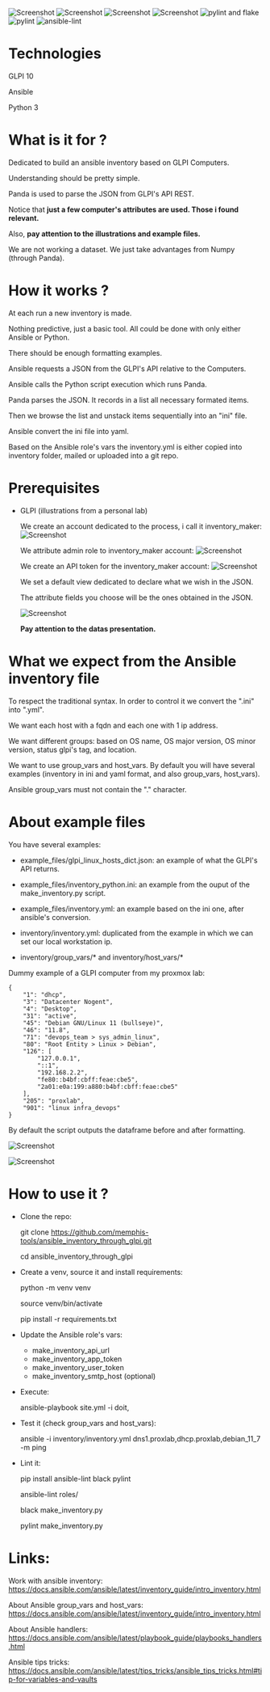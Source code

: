 ![Screenshot](https://img.shields.io/badge/glpi-v10-blue?logo=glpi&logoColor=yellow)
![Screenshot](https://img.shields.io/badge/python-v3-blue?logo=python&logoColor=yellow)
![Screenshot](https://img.shields.io/badge/pandas-v2-blue?logo=pandas&logoColor=yellow)
![Screenshot](https://img.shields.io/badge/ansible-v2.16-blue?logo=ansible&logoColor=yellow)
![pylint and flake](https://github.com/memphis-tools/ansible_inventory_through_glpi/actions/workflows/lint-flake.yml/badge.svg)
![pylint](https://img.shields.io/badge/PyLint-10.00-brightgreen?logo=python&logoColor=white)
![ansible-lint](https://github.com/memphis-tools/ansible_inventory_through_glpi/actions/workflows/ansible-lint.yml/badge.svg)

# Technologies

GLPI 10

Ansible

Python 3

# What is it for ?

Dedicated to build an ansible inventory based on GLPI Computers.

Understanding should be pretty simple.

Panda is used to parse the JSON from GLPI's API REST.

Notice that **just a few computer's attributes are used. Those i found relevant.**

Also, **pay attention to the illustrations and example files.**

We are not working a dataset. We just take advantages from Numpy (through Panda).

# How it works ?

At each run a new inventory is made.

Nothing predictive, just a basic tool. All could be done with only either Ansible or Python.

There should be enough formatting examples.

Ansible requests a JSON from the GLPI's API relative to the Computers.

Ansible calls the Python script execution which runs Panda.

Panda parses the JSON. It records in a list all necessary formated items.

Then we browse the list and unstack items sequentially into an "ini" file.

Ansible convert the ini file into yaml.

Based on the Ansible role's vars the inventory.yml is either copied into inventory folder, mailed or uploaded into a git repo.

# Prerequisites

- GLPI (illustrations from a personal lab)

  We create an account dedicated to the process, i call it inventory_maker:
  ![Screenshot](illustrations/glpi_inventory_maker_impersonate.png)

  We attribute admin role to inventory_maker account:
  ![Screenshot](illustrations/glpi_inventory_maker_authorization_role.png)

  We create an API token for the inventory_maker account:
  ![Screenshot](illustrations/glpi_inventory_maker_authorization_apitoken.png)

  We set a default view dedicated to declare what we wish in the JSON.

  The attribute fields you choose will be the ones obtained in the JSON.

  ![Screenshot](illustrations/glpi_inventory_maker_computers_view.png)

  **Pay attention to the datas presentation.**

# What we expect from the Ansible inventory file

To respect the traditional syntax. In order to control it we convert the ".ini" into ".yml".

We want each host with a fqdn and each one with 1 ip address.

We want different groups: based on OS name, OS major version, OS minor version, status glpi's tag, and location.

We want to use group_vars and host_vars. By default you will have several examples (inventory in ini and yaml format, and also group_vars, host_vars).

Ansible group_vars must not contain the "." character.

# About example files

You have several examples:

  - example_files/glpi_linux_hosts_dict.json: an example of what the GLPI's API returns.

  - example_files/inventory_python.ini: an example from the ouput of the make_inventory.py script.

  - example_files/inventory.yml: an example based on the ini one, after ansible's conversion.

  - inventory/inventory.yml: duplicated from the example in which we can set our local workstation ip.

  - inventory/group_vars/* and inventory/host_vars/*

Dummy example of a GLPI computer from my proxmox lab:

    {
        "1": "dhcp",
        "3": "Datacenter Nogent",
        "4": "Desktop",
        "31": "active",
        "45": "Debian GNU/Linux 11 (bullseye)",
        "46": "11.8",
        "71": "devops_team > sys_admin_linux",
        "80": "Root Entity > Linux > Debian",
        "126": [
            "127.0.0.1",
            "::1",
            "192.168.2.2",
            "fe80::b4bf:cbff:feae:cbe5",
            "2a01:e0a:199:a880:b4bf:cbff:feae:cbe5"
        ],
        "205": "proxlab",
        "901": "linux infra_devops"
    }


By default the script outputs the dataframe before and after formatting.

![Screenshot](illustrations/dataframe_before_formatting.png)

![Screenshot](illustrations/dataframe_after_formatting.png)

# How to use it ?

- Clone the repo:

  git clone https://github.com/memphis-tools/ansible_inventory_through_glpi.git

  cd ansible_inventory_through_glpi

- Create a venv, source it and install requirements:

  python -m venv venv

  source venv/bin/activate

  pip install -r requirements.txt

- Update the Ansible role's vars:
    - make_inventory_api_url
    - make_inventory_app_token
    - make_inventory_user_token
    - make_inventory_smtp_host (optional)

- Execute:

  ansible-playbook site.yml -i doit,

- Test it (check group_vars and host_vars):

  ansible -i inventory/inventory.yml dns1.proxlab,dhcp.proxlab,debian_11_7 -m ping

- Lint it:

  pip install ansible-lint black pylint

  ansible-lint roles/

  black make_inventory.py

  pylint make_inventory.py

# Links:

Work with ansible inventory: https://docs.ansible.com/ansible/latest/inventory_guide/intro_inventory.html

About Ansible group_vars and host_vars: https://docs.ansible.com/ansible/latest/inventory_guide/intro_inventory.html

About Ansible handlers: https://docs.ansible.com/ansible/latest/playbook_guide/playbooks_handlers.html

Ansible tips tricks: https://docs.ansible.com/ansible/latest/tips_tricks/ansible_tips_tricks.html#tip-for-variables-and-vaults
